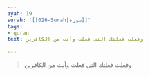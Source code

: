 ```yaml
---
ayah: 19
surah: '[[026-Surah|سورة]]'
tags:
- quran
text: وفعلت فعلتك التي فعلت وأنت من الكافرين

---
```

> وفعلت فعلتك التي فعلت وأنت من الكافرين
